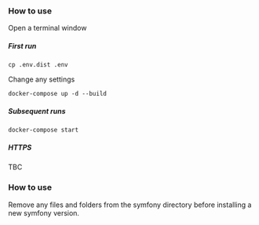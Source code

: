 ### How to use
Open a terminal window

##### First run
`cp .env.dist .env`

Change any settings

`docker-compose up -d --build`

##### Subsequent runs
`docker-compose start`

##### HTTPS
TBC


### How to use
Remove any files and folders from the symfony directory before installing a new symfony version.